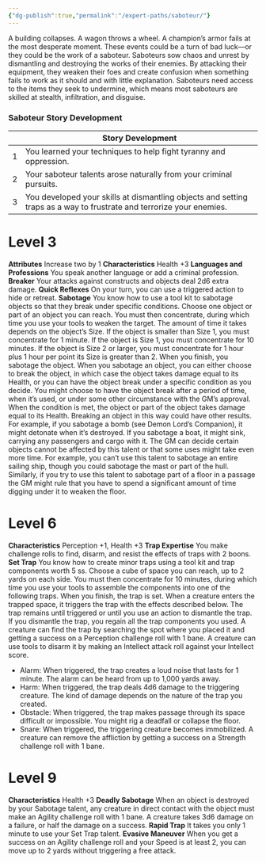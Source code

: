 ```yaml
---
{"dg-publish":true,"permalink":"/expert-paths/saboteur/"}
---
```


A building collapses. A wagon throws a wheel.
A champion’s armor fails at the most desperate moment. These events could be a turn of bad luck—or they could be the work of a saboteur.
Saboteurs sow chaos and unrest by dismantling and destroying the works of their enemies. By attacking their equipment, they weaken their foes and create confusion when something fails to work as it should and with little explanation. Saboteurs need access to the items they seek to undermine, which means most saboteurs are skilled at stealth, infiltration, and disguise.
### Saboteur Story Development

|     | Story Development                                                                                                    |
| --- | -------------------------------------------------------------------------------------------------------------------- |
| 1   | You learned your techniques to help fight tyranny and oppression.                                                    |
| 2   | Your saboteur talents arose naturally from your criminal pursuits.                                                   |
| 3   | You developed your skills at dismantling objects and setting traps as a way to frustrate and terrorize your enemies. |
# Level 3
**Attributes** Increase two by 1
**Characteristics** Health +3
**Languages and Professions** You speak another language or add a criminal profession.
**Breaker** Your attacks against constructs and objects deal 2d6 extra damage.
**Quick Reflexes** On your turn, you can use a triggered action to hide or retreat.
**Sabotage** You know how to use a tool kit to sabotage objects so that they break under specific conditions.
Choose one object or part of an object you can reach.
You must then concentrate, during which time you use your tools to weaken the target. The amount of time it takes depends on the object’s Size. If the object is smaller than Size 1, you must concentrate for 1 minute.
If the object is Size 1, you must concentrate for 10 minutes. If the object is Size 2 or larger, you must concentrate for 1 hour plus 1 hour per point its Size is greater than 2. When you finish, you sabotage the object.
When you sabotage an object, you can either choose to break the object, in which case the object takes damage equal to its Health, or you can have the object break under a specific condition as you decide. You might choose to have the object break after a period of time, when it’s used, or under some other circumstance with the GM’s approval.
When the condition is met, the object or part of the object takes damage equal to its Health.
Breaking an object in this way could have other results. For example, if you sabotage a bomb (see Demon Lord’s Companion), it might detonate when it’s destroyed. If you sabotage a boat, it might sink, carrying any passengers and cargo with it.
The GM can decide certain objects cannot be affected by this talent or that some uses might take even more time. For example, you can’t use this talent to sabotage an entire sailing ship, though you could sabotage the mast or part of the hull. Similarly, if you try to use this talent to sabotage part of a floor in a passage the GM might rule that you have to spend a significant amount of time digging under it to weaken the floor.
# Level 6
**Characteristics** Perception +1, Health +3
**Trap Expertise** You make challenge rolls to find, disarm, and resist the effects of traps with 2 boons.
**Set Trap** You know how to create minor traps using a tool kit and trap components worth 5 ss. Choose a cube of space you can reach, up to 2 yards on each side. You must then concentrate for 10 minutes, during which time you use your tools to assemble the components into one of the following traps. When you finish, the trap is set.
When a creature enters the trapped space, it triggers the trap with the effects described below. The trap remains until triggered or until you use an action to dismantle the trap. If you dismantle the trap, you regain all the trap components you used. A creature can find the trap by searching the spot where you placed it and getting a success on a Perception challenge roll with 1 bane.
A creature can use tools to disarm it by making an Intellect attack roll against your Intellect score.
- Alarm: When triggered, the trap creates a loud noise that lasts for 1 minute. The alarm can be heard from up to 1,000 yards away.
- Harm: When triggered, the trap deals 4d6 damage to the triggering creature. The kind of damage depends on the nature of the trap you created.
- Obstacle: When triggered, the trap makes passage through its space difficult or impossible. You might rig a deadfall or collapse the floor.
- Snare: When triggered, the triggering creature becomes immobilized. A creature can remove the affliction by getting a success on a Strength challenge roll with 1 bane.
# Level 9
**Characteristics** Health +3
**Deadly Sabotage** When an object is destroyed by your Sabotage talent, any creature in direct contact with the object must make an Agility challenge roll with 1 bane.
A creature takes 3d6 damage on a failure, or half the damage on a success.
**Rapid Trap** It takes you only 1 minute to use your Set Trap talent.
**Evasive Maneuver** When you get a success on an Agility challenge roll and your Speed is at least 2, you can move up to 2 yards without triggering a free attack.